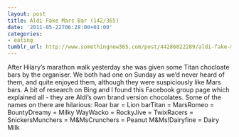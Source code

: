 ```yaml
---
layout: post
title: Aldi Fake Mars Bar (142/365)
date: '2011-05-22T06:28:00+01:00'
categories:
- eating
tumblr_url: http://www.somethingnew365.com/post/44286022289/aldi-fake-mars-bar-142365
---
```

After Hilary’s marathon walk yesterday she was given some Titan chocloate bars by the organiser. We both had one on Sunday as we’d never heard of them, and quite enjoyed them, although they were suspiciously like Mars bars.
A bit of research on Bing and I found this Facebook group page which explained all - they are Aldi’s own brand version chocolates.
Some of the names on there are hilarious:
Roar bar = Lion barTitan = MarsRomeo = BountyDreamy = Milky WayWacko = RockyJive = TwixRacers = SnickersMunchers = M&MsCrunchers = Peanut M&Ms!Dairyfine = Dairy Milk
